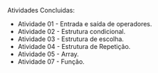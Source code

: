 Atividades Concluidas: 
- Atividade 01 - Entrada e saída de operadores.
- Atividade 02 - Estrutura condicional.
- Atividade 03 - Estrutura de escolha.
- Atividade 04 - Estrutura de Repetição.
- Atividade 05 - Array.
- Atividade 07 - Função.